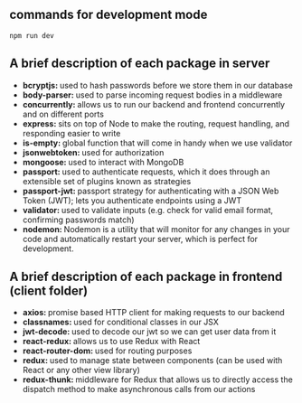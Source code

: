 ## commands for development mode

    npm run dev
    

## A brief description of each package in server

* <b>bcryptjs: </b>used to hash passwords before we store them in our database
* <b>body-parser: </b>used to parse incoming request bodies in a middleware
* <b>concurrently: </b>allows us to run our backend and frontend concurrently and on different ports
* <b>express: </b>sits on top of Node to make the routing, request handling, and responding easier to write
* <b>is-empty: </b>global function that will come in handy when we use validator
* <b>jsonwebtoken: </b>used for authorization
* <b>mongoose: </b>used to interact with MongoDB
* <b>passport: </b>used to authenticate requests, which it does through an extensible set of plugins known as strategies
* <b>passport-jwt: </b>passport strategy for authenticating with a JSON Web Token (JWT); lets you authenticate endpoints using a JWT
* <b>validator: </b>used to validate inputs (e.g. check for valid email format, confirming passwords match)
* <b>nodemon: </b>Nodemon is a utility that will monitor for any changes in your code and automatically restart your server, which is perfect for development. 

## A brief description of each package in frontend (client folder)

* <b>axios: </b>promise based HTTP client for making requests to our backend
* <b>classnames: </b>used for conditional classes in our JSX
* <b>jwt-decode: </b>used to decode our jwt so we can get user data from it
* <b>react-redux: </b>allows us to use Redux with React
* <b>react-router-dom: </b>used for routing purposes
* <b>redux: </b>used to manage state between components (can be used with React or any other view library)
* <b>redux-thunk: </b>middleware for Redux that allows us to directly access the dispatch method to make asynchronous calls from our actions
